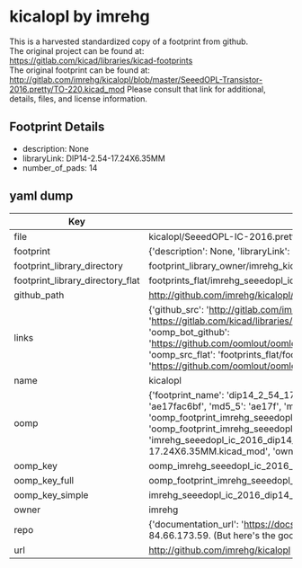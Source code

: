# kicalopl by imrehg  
This is a harvested standardized copy of a footprint from github.  
The original project can be found at:  
https://gitlab.com/kicad/libraries/kicad-footprints  
The original footprint can be found at:
http://gitlab.com/imrehg/kicalopl/blob/master/SeeedOPL-Transistor-2016.pretty/TO-220.kicad_mod
Please consult that link for additional, details, files, and license information.  
## Footprint Details
* description: None  
* libraryLink: DIP14-2.54-17.24X6.35MM  
* number_of_pads: 14  
## yaml dump  
| Key | Value |  
| --- | --- |  
| file | kicalopl/SeeedOPL-IC-2016.pretty/DIP14-2.54-17.24X6.35MM.kicad_mod |  
| footprint | {'description': None, 'libraryLink': 'DIP14-2.54-17.24X6.35MM', 'number_of_pads': 14} |  
| footprint_library_directory | footprint_library_owner/imrehg_kicalopl |  
| footprint_library_directory_flat | footprints_flat/imrehg_seeedopl_ic_2016_dip14_2_54_17_24x6_35mm/working |  
| github_path | http://github.com/imrehg/kicalopl/blob/master/SeeedOPL-IC-2016.pretty/DIP14-2.54-17.24X6.35MM.kicad_mod |  
| links | {'github_src': 'http://gitlab.com/imrehg/kicalopl/blob/master/SeeedOPL-Transistor-2016.pretty/TO-220.kicad_mod', 'github_src_repo': 'https://gitlab.com/kicad/libraries/kicad-footprints', 'oomp_bot': 'footprints/imrehg_seeedopl_ic_2016_dip14_2_54_17_24x6_35mm/working', 'oomp_bot_github': 'https://github.com/oomlout/oomlout_oomp_footprint_bot/tree/main/footprints/imrehg_seeedopl_ic_2016_dip14_2_54_17_24x6_35mm/working', 'oomp_src_flat': 'footprints_flat/footprints_flat/imrehg_seeedopl_ic_2016_dip14_2_54_17_24x6_35mm/working', 'oomp_src_flat_github': 'https://github.com/oomlout/oomlout_oomp_footprint_src/tree/main/footprints_flat/imrehg_seeedopl_ic_2016_dip14_2_54_17_24x6_35mm/working'} |  
| name | kicalopl |  
| oomp | {'footprint_name': 'dip14_2_54_17_24x6_35mm', 'library_name': 'seeedopl_ic_2016', 'md5': 'ae17fac6bf5bc681223d3a68dfd99bb8', 'md5_10': 'ae17fac6bf', 'md5_5': 'ae17f', 'md5_6': 'ae17fa', 'oomp_key': 'oomp_imrehg_seeedopl_ic_2016_dip14_2_54_17_24x6_35mm', 'oomp_key_extra': 'oomp_footprint_imrehg_seeedopl_ic_2016_dip14_2_54_17_24x6_35mm', 'oomp_key_full': 'oomp_footprint_imrehg_seeedopl_ic_2016_dip14_2_54_17_24x6_35mm_ae17fa', 'oomp_key_simple': 'imrehg_seeedopl_ic_2016_dip14_2_54_17_24x6_35mm', 'original_filename': 'kicalopl/SeeedOPL-IC-2016.pretty/DIP14-2.54-17.24X6.35MM.kicad_mod', 'owner_name': 'imrehg'} |  
| oomp_key | oomp_imrehg_seeedopl_ic_2016_dip14_2_54_17_24x6_35mm |  
| oomp_key_full | oomp_footprint_imrehg_seeedopl_ic_2016_dip14_2_54_17_24x6_35mm |  
| oomp_key_simple | imrehg_seeedopl_ic_2016_dip14_2_54_17_24x6_35mm |  
| owner | imrehg |  
| repo | {'documentation_url': 'https://docs.github.com/rest/overview/resources-in-the-rest-api#rate-limiting', 'message': "API rate limit exceeded for 84.66.173.59. (But here's the good news: Authenticated requests get a higher rate limit. Check out the documentation for more details.)"} |  
| url | http://github.com/imrehg/kicalopl |  


